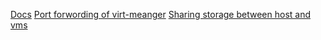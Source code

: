 [Docs](https://docs.ansible.com/ansible/latest/collections/community/libvirt/virt_module.html#examples)
[Port forwording of virt-meanger](https://wiki.libvirt.org/Networking.html#Forwarding_Incoming_Connections)
[Sharing storage between host and vms](https://blog.sergeantbiggs.net/posts/file-sharing-with-qemu-and-virt-manager/)
